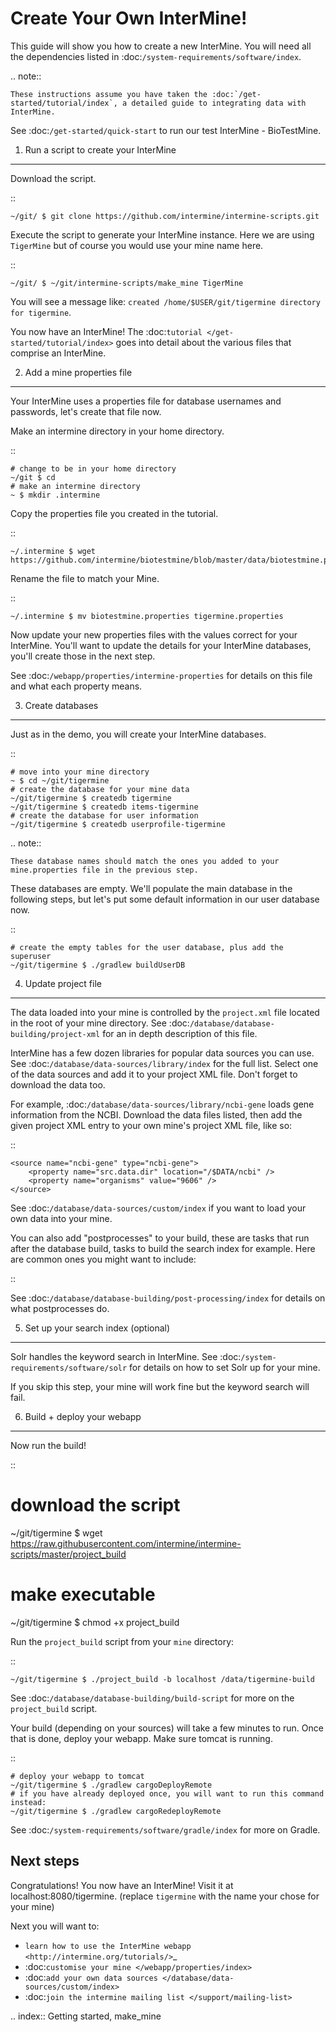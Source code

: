 Create Your Own InterMine!
==============================

This guide will show you how to create a new InterMine. You will need all the dependencies listed in :doc:`/system-requirements/software/index`.

.. note::

    These instructions assume you have taken the :doc:`/get-started/tutorial/index`, a detailed guide to integrating data with InterMine.

See :doc:`/get-started/quick-start` to run our test InterMine - BioTestMine.

1. Run a script to create your InterMine
----------------------------------------

Download the script.

::

    ~/git/ $ git clone https://github.com/intermine/intermine-scripts.git

Execute the script to generate your InterMine instance. Here we are using `TigerMine` but of course you would use your mine name here.

::

    ~/git/ $ ~/git/intermine-scripts/make_mine TigerMine

You will see a message like: `created /home/$USER/git/tigermine directory for tigermine`.

You now have an InterMine! The :doc:`tutorial </get-started/tutorial/index>` goes into detail about the various files that comprise an InterMine.

2. Add a mine properties file
------------------------------

Your InterMine uses a properties file for database usernames and passwords, let's create that file now.

Make an intermine directory in your home directory.

::

    # change to be in your home directory
    ~/git $ cd
    # make an intermine directory
    ~ $ mkdir .intermine

Copy the properties file you created in the tutorial. 

::

    ~/.intermine $ wget https://github.com/intermine/biotestmine/blob/master/data/biotestmine.properties 

Rename the file to match your Mine.

::

    ~/.intermine $ mv biotestmine.properties tigermine.properties

Now update your new properties files with the values correct for your InterMine. You'll want to update the details for your InterMine databases, you'll create those in the next step.

See :doc:`/webapp/properties/intermine-properties` for details on this file and what each property means.

3. Create databases
--------------------------

Just as in the demo, you will create your InterMine databases.

::

    # move into your mine directory
    ~ $ cd ~/git/tigermine
    # create the database for your mine data
    ~/git/tigermine $ createdb tigermine
    ~/git/tigermine $ createdb items-tigermine
    # create the database for user information
    ~/git/tigermine $ createdb userprofile-tigermine

.. note::

    These database names should match the ones you added to your mine.properties file in the previous step.

These databases are empty. We'll populate the main database in the following steps, but let's put some default information in our user database now.

::

    # create the empty tables for the user database, plus add the superuser
    ~/git/tigermine $ ./gradlew buildUserDB

4. Update project file
--------------------------

The data loaded into your mine is controlled by the `project.xml` file located in the root of your mine directory. See :doc:`/database/database-building/project-xml` for an in depth description of this file. 

InterMine has a few dozen libraries for popular data sources you can use. See :doc:`/database/data-sources/library/index` for the full list. Select one of the data sources and add it to your project XML file. Don't forget to download the data too.

For example, :doc:`/database/data-sources/library/ncbi-gene` loads gene information from the NCBI. Download the data files listed, then add the given project XML entry to your own mine's project XML file, like so:

::

    <source name="ncbi-gene" type="ncbi-gene">
        <property name="src.data.dir" location="/$DATA/ncbi" />
        <property name="organisms" value="9606" />
    </source>

See :doc:`/database/data-sources/custom/index` if you want to load your own data into your mine.

You can also add "postprocesses" to your build, these are tasks that run after the database build, tasks to build the search index for example. Here are common ones you might want to include: 

::
  
  <post-processing>
    <post-process name="do-sources" />
    <post-process name="create-attribute-indexes" />
    <post-process name="summarise-objectstore" />
    <post-process name="create-autocomplete-index" />
    <post-process name="create-search-index" />
  </post-processing>
  

See :doc:`/database/database-building/post-processing/index` for details on what postprocesses do.

5. Set up your search index (optional)
---------------------------------------

Solr handles the keyword search in InterMine. See :doc:`/system-requirements/software/solr` for details on how to set Solr up for your mine.

If you skip this step, your mine will work fine but the keyword search will fail.

6. Build + deploy your webapp
------------------------------

Now run the build!

::

  # download the script
  ~/git/tigermine $ wget https://raw.githubusercontent.com/intermine/intermine-scripts/master/project_build
  # make executable
  ~/git/tigermine $ chmod +x project_build

Run the `project_build` script from your `mine` directory:

::

    ~/git/tigermine $ ./project_build -b localhost /data/tigermine-build

See :doc:`/database/database-building/build-script` for more on the `project_build` script.

Your build (depending on your sources) will take a few minutes to run. Once that is done, deploy your webapp. Make sure tomcat is running.

::

    # deploy your webapp to tomcat
    ~/git/tigermine $ ./gradlew cargoDeployRemote 
    # if you have already deployed once, you will want to run this command instead:
    ~/git/tigermine $ ./gradlew cargoRedeployRemote 

See :doc:`/system-requirements/software/gradle/index` for more on Gradle.

Next steps
----------------------------

Congratulations! You now have an InterMine! Visit it at localhost:8080/tigermine. (replace `tigermine` with the name your chose for your mine)

Next you will want to:

* `learn how to use the InterMine webapp <http://intermine.org/tutorials/>`_
* :doc:`customise your mine </webapp/properties/index>` 
* :doc:`add your own data sources </database/data-sources/custom/index>` 
* :doc:`join the intermine mailing list </support/mailing-list>`

.. index:: Getting started, make_mine
